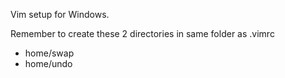 Vim setup for Windows.

Remember to create these 2 directories in same folder as .vimrc

- home/swap
- home/undo
